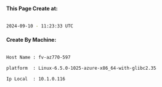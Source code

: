 
   
#### This Page Create at:

```bash

2024-09-10 - 11:23:33 UTC

```

#### Create By Machine:

```bash

Host Name : fv-az770-597

platform  : Linux-6.5.0-1025-azure-x86_64-with-glibc2.35

Ip Local  : 10.1.0.116

```

